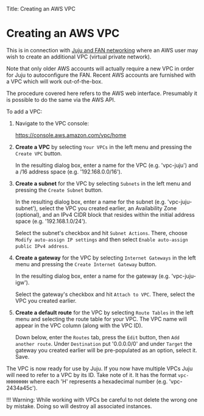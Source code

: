 Title: Creating an AWS VPC

# Creating an AWS VPC

This is in connection with [Juju and FAN networking][charms-fan] where an AWS
user may wish to create an additional VPC (virtual private network).

Note that only older AWS accounts will actually require a new VPC in order for
Juju to autoconfigure the FAN. Recent AWS accounts are furnished with a VPC
which will work out-of-the-box.

The procedure covered here refers to the AWS web interface. Presumably it is
possible to do the same via the AWS API.

To add a VPC:

 1. Navigate to the VPC console:

    https://console.aws.amazon.com/vpc/home

 1. **Create a VPC** by selecting `Your VPCs` in the left menu and pressing the
    `Create VPC` button.

    In the resulting dialog box, enter a name for the VPC (e.g. 'vpc-juju') and
    a /16 address space (e.g. '192.168.0.0/16').

 1. **Create a subnet** for the VPC by selecting `Subnets` in the left menu and
    pressing the `Create Subnet` button.

    In the resulting dialog box, enter a name for the subnet (e.g.
    'vpc-juju-subnet'), select the VPC you created earlier, an Availability
    Zone (optional), and an IPv4 CIDR block that resides within the initial
    address space (e.g. '192.168.1.0/24').

    Select the subnet's checkbox and hit `Subnet Actions`. There, choose
    `Modify auto-assign IP settings` and then select `Enable auto-assign public
    IPv4 address`.

 1. **Create a gateway** for the VPC by selecting `Internet Gateways` in the
    left menu and pressing the `Create Internet Gateway` button.

    In the resulting dialog box, enter a name for the gateway (e.g.
    'vpc-juju-igw').

    Select the gateway's checkbox and hit `Attach to VPC`. There, select the
    VPC you created earlier.

 1. **Create a default route** for the VPC by selecting `Route Tables` in the
    left menu and selecting the route table for your VPC. The VPC name will
    appear in the VPC column (along with the VPC ID).

    Down below, enter the `Routes` tab, press the `Edit` button, then
    `Add another route`. Under `Destination` put '0.0.0.0/0' and under `Target`
    the gateway you created earlier will be pre-populated as an option, select
    it.  Save.
    
The VPC is now ready for use by Juju. If you now have multiple VPCs Juju will
need to refer to a VPC by its ID. Take note of it. It has the format
`vpc-HHHHHHHH` where each 'H' represents a hexadecimal number (e.g.
'vpc-2434a45c').

!!! Warning:
    While working with VPCs be careful to not delete the wrong one by mistake.
    Doing so will destroy all associated instances.


<!-- LINKS -->

[charms-fan]: ./charms-fan.html
